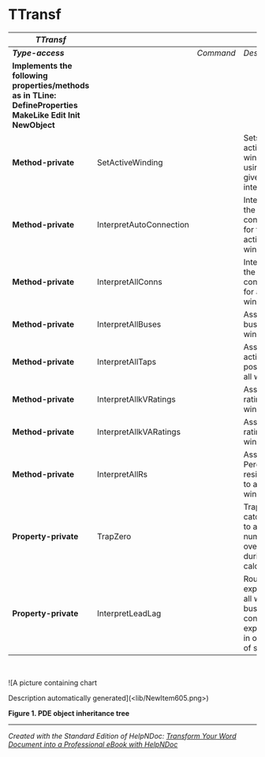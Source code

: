 # TTransf

| ***TTransf*** |  |  |  |
| --- | --- | --- | --- |
| ***Type-access*** |  | *Command* | *Description* |
| **Implements the following properties/methods as in TLine:** **DefineProperties** **MakeLike** **Edit** **Init** **NewObject** |  |  |  |
| **Method-private** | SetActiveWinding |  | Sets the active winding using the given integer. |
| **Method-private** | InterpretAutoConnection |  | Interprets the connection for the active winding. |
| **Method-private** | InterpretAllConns |  | Interprets the connection for all windings. |
| **Method-private** | InterpretAllBuses |  | Assigns buses to all windings. |
| **Method-private** | InterpretAllTaps |  | Assigns active tap position to all windings. |
| **Method-private** | InterpretAllkVRatings |  | Assigns kV ratings to all windings. |
| **Method-private** | InterpretAllkVARatings |  | Assigns kVA ratings to all windings. |
| **Method-private** | InterpretAllRs |  | Assigns Percent ac resistance to all windings. |
| **Property-private** | TrapZero |  | Trap for catching 0 to avoid numeric overflows during calculations. |
| **Property-private** | InterpretLeadLag |  | Routine expecting all winding bus connections expressed in one array of strings. |


&nbsp;

![A picture containing chart

Description automatically generated](<lib/NewItem605.png>)

**Figure 1. PDE object inheritance tree**

***
_Created with the Standard Edition of HelpNDoc: [Transform Your Word Document into a Professional eBook with HelpNDoc](<https://www.helpndoc.com/step-by-step-guides/how-to-convert-a-word-docx-file-to-an-epub-or-kindle-ebook/>)_
